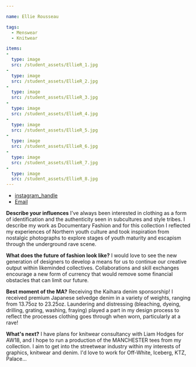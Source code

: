 ```yaml
---

name: Ellie Rousseau

tags:
  - Menswear
  - Knitwear

items:
-
  type: image
  src: /student_assets/EllieR_1.jpg
-
  type: image
  src: /student_assets/EllieR_2.jpg
-
  type: image
  src: /student_assets/EllieR_3.jpg
-
  type: image
  src: /student_assets/EllieR_4.jpg
-
  type: image
  src: /student_assets/EllieR_5.jpg
-
  type: image
  src: /student_assets/EllieR_6.jpg
-
  type: image
  src: /student_assets/EllieR_7.jpg
-
  type: image
  src: /student_assets/EllieR_8.jpg
---
```

* [instagram_handle](https://www.instagram.com/ellierousseau/)
* [Email](mailto:eleanor.rousseau@network.rca.ac.uk)

**Describe your influences**
I’ve always been interested in clothing as a form of identification and the authenticity seen in subcultures and style tribes. I describe my work as Documentary Fashion and for this collection I reflected my experiences of Northern youth culture and took inspiration from nostalgic photographs to explore stages of youth maturity and escapism through the underground rave scene.

**What does the future of fashion look like?**
I would love to see the new generation of designers to develop a means for us to continue our creative output within likeminded collectives. Collaborations and skill exchanges encourage a new form of currency that would remove some financial obstacles that can limit our future.

**Best moment of the MA?**
Receiving the Kaihara denim sponsorship! I received premium Japanese selvedge denim in a variety of weights, ranging from 13.75oz to 23.25oz. Laundering and distressing (bleaching, dyeing, drilling, grating, washing, fraying) played a part in my design process to reflect the processes clothing goes through when worn, particularly at a rave!

**What's next?**
I have plans for knitwear consultancy with Liam Hodges for AW18, and I hope to run a production of the MANCHESTER tees from my collection. I aim to get into the streetwear industry within my interests of graphics, knitwear and denim. I'd love to work for Off-White, Iceberg, KTZ, Palace...
